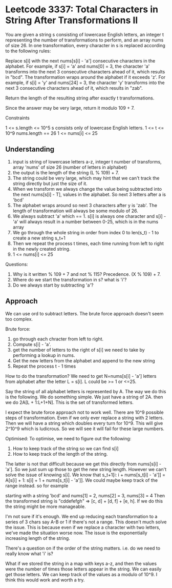# Leetcode 3337: Total Characters in String After Transformations II

You are given a string s consisting of lowercase English letters, an integer t representing the number of transformations to perform, and an array nums of size 26. In one transformation, every character in s is replaced according to the following rules:

Replace s[i] with the next nums[s[i] - 'a'] consecutive characters in the alphabet. For example, if s[i] = 'a' and nums[0] = 3, the character 'a' transforms into the next 3 consecutive characters ahead of it, which results in "bcd".
The transformation wraps around the alphabet if it exceeds 'z'. For example, if s[i] = 'y' and nums[24] = 3, the character 'y' transforms into the next 3 consecutive characters ahead of it, which results in "zab".

Return the length of the resulting string after exactly t transformations.

Since the answer may be very large, return it modulo 109 + 7.

Constraints

1 <= s.length <= 10^5
s consists only of lowercase English letters.
1 <= t <= 10^9
nums.length == 26
1 <= nums[i] <= 25


## Understanding

1. input is string of lowercase letters a-z, integer t number of transforms, array 'nums' of size 26 (number of letters in alphabet)
2. the output is the length of the string (L % 109) + 7.
3. The string could be very large, which may hint that we can't track the string directly but just the size of it.
4. When we transform we always change the value being subtracted into the next nums[s[i] - T], values in the alphabet. So next 3 letters after a is 'bcd'
5. The alphabet wraps around so next 3 characters after y is 'zab'. The length of transformation will always be some modulo of 26.
6. We always subtract 'a' which == 1. s[i] is always one character and s[i] -'a' will always result in a number between 0-25, which is in the nums array
7. We go through the whole string in order from index 0 to len(s_t) - 1 to create a new string s_t+1
8. Then we repeat the process t times, each time running from left to right in the newly created string.
9. 1 <= nums[i] <= 25


Questions:
1. Why is it written % 109 + 7 and not % 115? Precedence. (X % 109) + 7. 
2. Where do we start the transformation in s? what is 'i'?
3. Do we always start by subtracting 'a'?


## Approach
We can use ord to subtract letters. The brute force approach doesn't seem too complex.

Brute force:

1. go through each chracter from left to right. 
2. Compute s[i] - 'a'.
3. get the number of letters to the right of s[i] we need to take by performing a lookup in nums. 
4. Get the new letters from the alphabet and append to the new string
5. Repeat the process t - 1 times

How to do the transformation?
We need to get N=nums[s[i] - 'a'] letters from alphabet after the letter L = s[i]. L could be >= 1 or <=25. 

Say the string of all alphabet letters is represented by A. The way we do this is the following. We do something simple.
We just have a string of 2A. then we do 2A[L + 1:L+1+N]. This is the set of transformed letters.

I expect the brute force approach not to work well. There are 10^9 possible steps of transformation. Even if we only ever
replace a string with 2 letters. Then we will have a string which doubles every turn for 10^9. This will give 2^10^9 which
is ludicrous. So we will see it will fail for these large numbers.

Optimised:
To optimise, we need to figure out the following:

1. How to keep track of the string so we can find s[i]
2. How to keep track of the length of the string.

The latter is not that difficult because we get this directly from nums[s[i] - 'a']. So we just sum up those to get the
new string length. However we can't solve the issue of knowing s[i]. We know that s_t+1[i: i + nums[s_t[i] - 'a']] = A[s[i] + 1: s[i] + 1 + nums[s_t[i] - 'a']].
We could maybe keep track of the range instead. so for example

starting with a string 'bcd' and nums[1] = 2, nums[2] = 3, nums[3] = 4
Then the transformed string is "cddefefgh" => [c, d] + [d, f] + [e, h]. If we do this the string might be more manageable.

I'm not sure if it's enough. We end up reducing each transformation to a series of 3 chars say A-B or 1 if there's not a range. This doesn't much solve the issue.
This is because even if we replace a character with two letters, we've made the situation worse now. The issue is the exponentially increasing length of the string.

There's a question on if the order of the string matters. i.e. do we need to really know what 'i' is?

What if we stored the string in a map with keys a-z, and then the values were the number of times those letters appear in the string. We can easily get those letters.
We can keep track of the values as a modulo of 10^9. I think this would work and worth a try.
